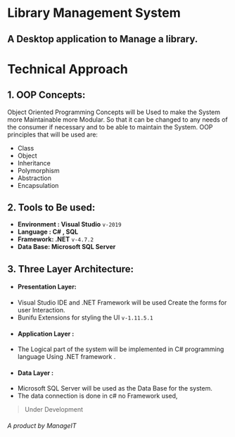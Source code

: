 # Library Management System
## A Desktop application to Manage a library. 

# Technical Approach

## 1. OOP Concepts:
Object Oriented Programming Concepts will be Used to make the System more Maintainable more Modular. So that it can be changed to any needs of the consumer if necessary and to be able to maintain the System. OOP principles that will be used are:

-   Class
-   Object 
-   Inheritance 
-   Polymorphism 
-   Abstraction
-   Encapsulation 
## 2. Tools to Be used:

-   **Environment : Visual Studio**  `v-2019`
-   **Language : C# , SQL**
-   **Framework: .NET**  `v-4.7.2`
-   **Data Base: Microsoft SQL Server**
## 3. Three Layer Architecture:
-  ####  Presentation Layer:
-   Visual Studio IDE and .NET Framework will be used Create the forms for user Interaction.
-   Bunifu Extensions for styling the UI  `v-1.11.5.1`
-   #### Application Layer :
-   The Logical part of the system will be implemented in C# programming language Using .NET framework .
-   #### Data Layer :
-   Microsoft SQL Server will be used as the Data Base for the system.
- The data connection is done in c# no Framework used,

> Under Development
###### A product by ManageIT